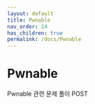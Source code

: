 ```yaml
---
layout: default
title: Pwnable
nav_order: 14
has_children: true
permalink: /docs/Pwnable
---
```


# Pwnable

Pwnable 관련 문제 풀이 POST